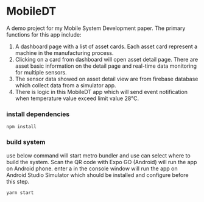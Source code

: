 # MobileDT

A demo project for my Mobile System Development paper.
The primary functions for this app include:

1. A dashboard page with a list of asset cards. Each asset card represent a machine in the manufacturing process.
2. Clicking on a card from dashboard will open asset detail page. There are asset basic information on the detail page and real-time data monitoring for multiple sensors.
3. The sensor data showed on asset detail view are from firebase database which collect data from a simulator app.
4. There is logic in this MobileDT app which will send event notification when temperature value exceed limit value 28°C.

### install dependencies

```shell
npm install
```

### build system

use below command will start metro bundler and use can select where to build the system.
Scan the QR code with Expo GO (Android) will run the app on Android phone.
enter a in the console window will run the app on Android Studio Simulator which should be installed and configure before this step.

```shell
yarn start
```
